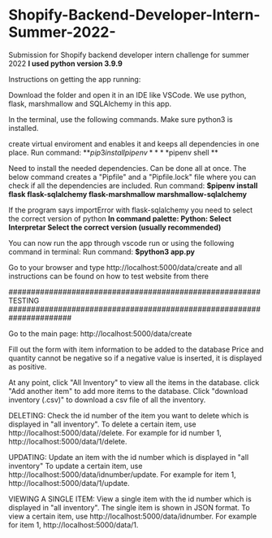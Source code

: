 # Shopify-Backend-Developer-Intern-Summer-2022-
Submission for Shopify backend developer intern challenge for summer 2022
**I used python version 3.9.9**

Instructions on getting the app running:

Download the folder and open it in an IDE like VSCode.
We use python, flask, marshmallow and SQLAlchemy in this app. 

In the terminal, use the following commands.
Make sure python3 is installed.

create virtual enviroment and enables it and keeps all dependencies in one place.
Run command:
**$pip3 install pipenv**
**$pipenv shell **

Need to install the needed dependencies. Can be done all at once.
The below command creates a "Pipfile" and a "Pipfile.lock" file where you can check if all the dependencies are included.
Run command:
**$pipenv install flask flask-sqlalchemy flask-marshmallow marshmallow-sqlalchemy**


If the program says importError with flask-sqlalchemy you need to select the correct version of python
**In command palette: Python: Select Interpretar
Select the correct version (usually recommended)**

You can now run the app through vscode run or using the following command in terminal:
Run command:
**$python3 app.py**

Go to your browser and type http://localhost:5000/data/create and all instructions can be found on how to test website from there


######################################################## TESTING ######################################################################

Go to the main page:
http://localhost:5000/data/create

Fill out the form with item information to be added to the database
Price and quantity cannot be negative so if a negative value is inserted, it is displayed as positive. 

At any point, click "All Inventory" to view all the items in the database.
click "Add another item" to add more items to the database.
Click "download inventory (.csv)" to download a csv file of all the inventory. 

DELETING:
Check the id number of the item you want to delete which is displayed in "all inventory".
To delete a certain item, use http://localhost:5000/data/<idnumber>/delete. For example for id number 1, http://localhost:5000/data/1/delete.

UPDATING:
Update an item with the id number which is displayed in "all inventory"
To update a certain item, use http://localhost:5000/data/idnumber/update. For example for item 1, http://localhost:5000/data/1/update.
  
VIEWING A SINGLE ITEM:
View a single item with the id number which is displayed in "all inventory". The single item is shown in JSON format.
To view a certain item, use http://localhost:5000/data/idnumber. For example for item 1, http://localhost:5000/data/1.




